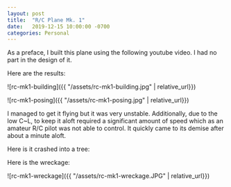 ```yaml
---
layout: post
title:  "R/C Plane Mk. 1"
date:   2019-12-15 10:00:00 -0700
categories: Personal
---
```


As a preface, I built this plane using the following youtube video. I had no part in the design of it.

Here are the results:


![rc-mk1-building]({{ "/assets/rc-mk1-building.jpg" | relative_url}})

![rc-mk1-posing]({{ "/assets/rc-mk1-posing.jpg" | relative_url}})

I managed to get it flying but it was very unstable. Additionally, due to the low C~L, to keep it aloft required a significant amount of speed which as an amateur R/C pilot was not able to control. It quickly came to its demise after about a minute aloft.

Here is it crashed into a tree:

Here is the wreckage:

![rc-mk1-wreckage]({{ "/assets/rc-mk1-wreckage.JPG" | relative_url}})